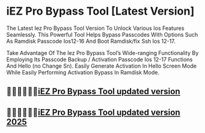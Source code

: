 # iEZ Pro Bypass Tool [Latest Version]

The Latest Iez Pro Bypass Tool Version To Unlock Various Ios Features Seamlessly. This Powerful Tool Helps Bypass Passcodes With Options Such As Ramdisk Passcode Ios12-16 And Boot Ramdisk/fix Ssh Ios 12-17.

Take Advantage Of The Iez Pro Bypass Tool’s Wide-ranging Functionality By Employing Its Passcode Backup / Activation Passcode Ios 12-17 Functions And Hello (no Change Sn). Easily Generate Activation In Hello Screen Mode While Easily Performing Activation Bypass In Ramdisk Mode.


## 🐱‍🏍🐱‍🏍🐱‍🏍[iEZ Pro Bypass Tool updated version](https://softlays.co/di/)

## 🐱‍🏍🐱‍🏍🐱‍🏍[iEZ Pro Bypass Tool updated version 2025](https://softlays.co/di/)
